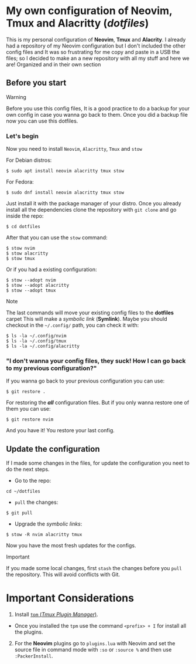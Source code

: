 # My own configuration of **Neovim**, **Tmux** and **Alacritty** (***dotfiles***)

This is my personal configuration of **Neovim**, **Tmux** and **Alacrity**. I already had a repository of my Neovim configuration but I don't included the other config files and It was so frustrating for me copy and paste in a USB the files; so I decided to make an a new repository with all my stuff and here we are! Organized and in their own section 

## Before you start
> [!WARNING]
> Before you use this config files, It is a good practice to do a backup for your own config in case you wanna go back to them. Once you did a backup file now you can use this dotfiles.

### Let's begin

Now you need to install `Neovim`, `Alacritty`, `Tmux` and `stow`

For Debian distros:
```
$ sudo apt install neovim alacritty tmux stow
```
For Fedora:
```
$ sudo dnf install neovim alacritty tmux stow
```
Just install it with the package manager of your distro. Once you already install all the dependencies clone the repository with `git clone` and go inside the repo:
```
$ cd dotfiles
```
After that you can use the `stow` command:
```
$ stow nvim
$ stow alacritty
$ stow tmux
```
Or if you had a existing configuration:
```
$ stow --adopt nvim
$ stow --adopt alacritty
$ stow --adopt tmux
```
> [!NOTE]
> The last commands will move your existing config files to the **dotfiles** carpet
This will make a *symbolic link* (**Symlink**). Maybe you should checkout in the `~/.config/` path, you can check it with:
```
$ ls -la ~/.config/nvim
$ ls -la ~/.config/tmux
$ ls -la ~/.config/alacritty
```
### "I don't wanna your config files, they suck! How I can go back to my previous configuration?"
If you wanna go back to your previous configuration you can use:
```
$ git restore .
```
For restoring the ***all*** configuration files. But if you only wanna restore one of them you can use:
```
$ git restore nvim
```
And you have it! You restore your last config.

## Update the configuration
If I made some changes in the files, for update the configuration you neet to do the next steps.
- Go to the repo:
```
cd ~/dotfiles
```
- `pull` the changes:
```
$ git pull
```
- Upgrade the *symbolic links*:
```
$ stow -R nvim alacritty tmux
```
Now you have the most fresh updates for the configs.

> [!IMPORTANT]
> If you made some local changes, first `stash` the changes before you `pull` the repository. This will avoid conflicts with Git.

# Important Considerations
1. Install [`tpm` (*Tmux Plugin Manager*)](https://github.com/tmux-plugins/tpm).
  - Once you installed the `tpm` use the command `<prefix> + I` for install all the plugins.
2. For the **Neovim** plugins go to `plugins.lua` with Neovim and set the source file in command mode with `:so` or `:source %` and then use `:PackerInstall`.
